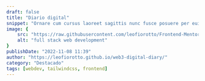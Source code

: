 ```yaml
---
draft: false
title: "Diario digital"
snippet: "Ornare cum cursus laoreet sagittis nunc fusce posuere per euismod dis vehicula a, semper fames lacus maecenas dictumst pulvinar neque enim non potenti. Torquent hac sociosqu eleifend potenti."
image: {
    src: "https://raw.githubusercontent.com/leofiorotto/Frontend-Mentor1/main/design/desktop-preview.jpg",
    alt: "full stack web development"
}
publishDate: "2022-11-08 11:39"
author: "https://leofiorotto.github.io/web3-digital-diary/"
category: "Destacado"
tags: [webdev, tailwindcss, frontend]
---
```


